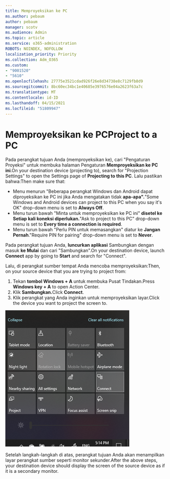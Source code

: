 ```yaml
---
title: Memproyeksikan ke PC
ms.author: pebaum
author: pebaum
manager: scotv
ms.audience: Admin
ms.topic: article
ms.service: o365-administration
ROBOTS: NOINDEX, NOFOLLOW
localization_priority: Priority
ms.collection: Adm_O365
ms.custom:
- "9001520"
- "5610"
ms.openlocfilehash: 27775e3521cdad926f26e8d34738e8c7129fb8d9
ms.sourcegitcommit: 8bc60ec34bc1e40685e3976576e04a2623f63a7c
ms.translationtype: MT
ms.contentlocale: id-ID
ms.lasthandoff: 04/15/2021
ms.locfileid: "51809947"
---
```

# <a name="project-to-a-pc"></a><span data-ttu-id="9ff0e-102">Memproyeksikan ke PC</span><span class="sxs-lookup"><span data-stu-id="9ff0e-102">Project to a PC</span></span>

<span data-ttu-id="9ff0e-103">Pada perangkat tujuan Anda (memproyeksikan ke), cari "Pengaturan Proyeksi" untuk membuka halaman Pengaturan **Memproyeksikan ke PC ini**.</span><span class="sxs-lookup"><span data-stu-id="9ff0e-103">On your destination device (projecting to), search for "Projection Settings" to open the Settings page of **Projecting to this PC**.</span></span> <span data-ttu-id="9ff0e-104">Lalu pastikan bahwa:</span><span class="sxs-lookup"><span data-stu-id="9ff0e-104">Then make sure that:</span></span>
- <span data-ttu-id="9ff0e-105">Menu menurun "Beberapa perangkat Windows dan Android dapat diproyeksikan ke PC ini jika Anda mengatakan tidak **apa-apa".**</span><span class="sxs-lookup"><span data-stu-id="9ff0e-105">"Some Windows and Android devices can project to this PC when you say it's OK" drop-down menu is set to **Always Off**.</span></span>
- <span data-ttu-id="9ff0e-106">Menu turun bawah "Minta untuk memproyeksikan ke PC ini" **disetel ke Setiap kali koneksi diperlukan.**</span><span class="sxs-lookup"><span data-stu-id="9ff0e-106">"Ask to project to this PC" drop-down menu is set to **Every time a connection is required**.</span></span>
- <span data-ttu-id="9ff0e-107">Menu turun bawah "Perlu PIN untuk memasangkan" diatur ke **Jangan Pernah**.</span><span class="sxs-lookup"><span data-stu-id="9ff0e-107">"Require PIN for pairing" drop-down menu is set to **Never**.</span></span>

<span data-ttu-id="9ff0e-108">Pada perangkat tujuan Anda, **luncurkan aplikasi** Sambungkan dengan masuk **ke Mulai** dan cari "Sambungkan".</span><span class="sxs-lookup"><span data-stu-id="9ff0e-108">On your destination device, launch **Connect** app by going to **Start** and search for "Connect".</span></span>

<span data-ttu-id="9ff0e-109">Lalu, di perangkat sumber tempat Anda mencoba memproyeksikan:</span><span class="sxs-lookup"><span data-stu-id="9ff0e-109">Then, on your source device that you are trying to project from:</span></span>

1. <span data-ttu-id="9ff0e-110">Tekan **tombol Windows + A** untuk membuka Pusat Tindakan.</span><span class="sxs-lookup"><span data-stu-id="9ff0e-110">Press **Windows key + A** to open Action Center.</span></span>
2. <span data-ttu-id="9ff0e-111">Klik **Sambungkan.**</span><span class="sxs-lookup"><span data-stu-id="9ff0e-111">Click **Connect**.</span></span>
3. <span data-ttu-id="9ff0e-112">Klik perangkat yang Anda inginkan untuk memproyeksikan layar.</span><span class="sxs-lookup"><span data-stu-id="9ff0e-112">Click the device you want to project the screen to.</span></span>

![Memproyeksikan ke PC](media/project-to-a-pc.png)

<span data-ttu-id="9ff0e-114">Setelah langkah-langkah di atas, perangkat tujuan Anda akan menampilkan layar perangkat sumber seperti monitor sekunder.</span><span class="sxs-lookup"><span data-stu-id="9ff0e-114">After the above steps, your destination device should display the screen of the source device as if it is a secondary monitor.</span></span>
